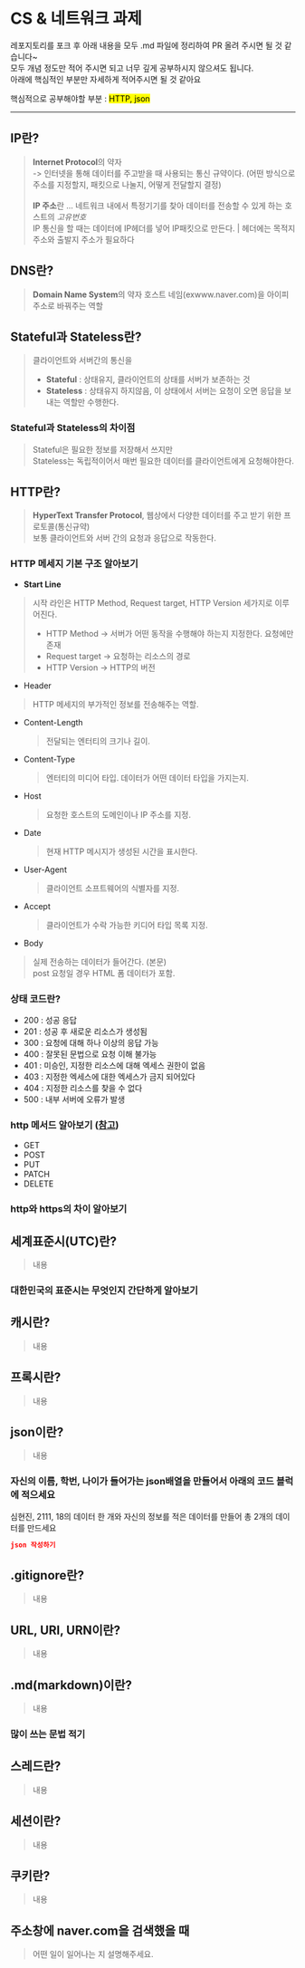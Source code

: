 # CS & 네트워크 과제

레포지토리를 포크 후 아래 내용을 모두 .md 파일에 정리하여 PR 올려 주시면 될 것 같습니다~<br>
모두 개념 정도만 적어 주시면 되고 너무 깊게 공부하시지 않으셔도 됩니다.<br>
아래에 핵심적인 부분만 자세하게 적어주시면 될 것 같아요<br>

핵심적으로 공부해야할 부분 : <mark>HTTP, json<mark><br>

- - -

## IP란?
>  **Internet Protocol**의 약자 <br>
> -> 인터넷을 통해 데이터를 주고받을 때 사용되는 통신 규약이다. (어떤 방식으로 주소를 지정할지, 패킷으로 나눌지, 어떻게 전달할지 결정) <br>
> <br>
> **IP 주소**란 ... 네트워크 내에서 특정기기를 찾아 데이터를 전송할 수 있게 하는 호스트의 _고유번호_ <br>
> IP 통신을 할 때는 데이터에 IP헤더를 넣어 IP패킷으로 만든다. | 헤더에는 목적지 주소와 출발지 주소가 필요하다

## DNS란?
> **Domain Name System**의 약자
> 호스트 네임(exwww.naver.com)을 아이피 주소로 바꿔주는 역할

## Stateful과 Stateless란?
> 클라이언트와 서버간의 통신을 <br>
> - **Stateful** : 상태유지, 클라이언트의 상태를 서버가 보존하는 것<br>
> - **Stateless** : 상태유지 하지않음, 이 상태에서 서버는 요청이 오면 응답을 보내는 역할만 수행한다. <br>
### Stateful과 Stateless의 차이점
> Stateful은 필요한 정보를 저장해서 쓰지만 <br>
> Stateless는 독립적이어서 매번 필요한 데이터를 클라이언트에게 요청해야한다.
> 

## HTTP란?
> **HyperText Transfer Protocol**, 웹상에서 다양한 데이터를 주고 받기 위한 프로토콜(통신규약)<br>
> 보통 클라이언트와 서버 간의 요청과 응답으로 작동한다.
### HTTP 메세지 기본 구조 알아보기
- **Start Line** <br>
> 시작 라인은 HTTP Method, Request target, HTTP Version 세가지로 이루어진다. <br>
> - HTTP Method -> 서버가 어떤 동작을 수행해야 하는지 지정한다. 요청에만 존재 <br>
> - Request target -> 요청하는 리소스의 경로 <br>
> - HTTP Version -> HTTP의 버전

- Header
> HTTP 메세지의 부가적인 정보를 전송해주는 역할.
  - Content-Length
    > 전달되는 엔터티의 크기나 길이.
  - Content-Type
    > 엔터티의 미디어 타입. 데이터가 어떤 데이터 타입을 가지는지.
  - Host
    > 요청한 호스트의 도메인이나 IP 주소를 지정.
  - Date
    > 현재 HTTP 메시지가 생성된 시간을 표시한다.
  - User-Agent
    > 클라이언트 소프트웨어의 식별자를 지정.
  - Accept
    > 클라이언트가 수락 가능한 키디어 타입 목록 지정.
- Body
> 실제 전송하는 데이터가 들어간다. (본문) <br>
> post 요청일 경우 HTML 폼 데이터가 포함.
### 상태 코드란?
- 200 : 성공 응답
- 201 : 성공 후 새로운 리소스가 생성됨
- 300 : 요청에 대해 하나 이상의 응답 가능
- 400 : 잘못된 문법으로 요청 이해 불가능
- 401 : 미승인, 지정한 리소스에 대해 엑세스 권한이 없음
- 403 : 지정한 엑세스에 대한 엑세스가 금지 되어있다
- 404 : 지정한 리소스를 찾을 수 없다
- 500 : 내부 서버에 오류가 발생
### http 메서드 알아보기 ([참고](https://inpa.tistory.com/entry/WEB-%F0%9F%8C%90-HTTP-%EB%A9%94%EC%84%9C%EB%93%9C-%EC%A2%85%EB%A5%98-%ED%86%B5%EC%8B%A0-%EA%B3%BC%EC%A0%95-%F0%9F%92%AF-%EC%B4%9D%EC%A0%95%EB%A6%AC))
- GET
- POST
- PUT
- PATCH
- DELETE
### http와 https의 차이 알아보기

## 세계표준시(UTC)란?
> 내용
### 대한민국의 표준시는 무엇인지 **간단**하게 알아보기

## 캐시란?
> 내용

## 프록시란?
> 내용

## json이란?
> 내용
### 자신의 이름, 학번, 나이가 들어가는 json배열을 만들어서 아래의 코드 블럭에 적으세요
심현진, 2111, 18의 데이터 한 개와 자신의 정보를 적은 데이터를 만들어 총 2개의 데이터를 만드세요
```json
json 작성하기
```

## .gitignore란?
> 내용

## URL, URI, URN이란?
> 내용

## .md(markdown)이란?
> 내용
### 많이 쓰는 문법 적기

## 스레드란?
> 내용

## 세션이란?
> 내용

## 쿠키란?
> 내용

## 주소창에 naver.com을 검색했을 때
> 어떤 일이 일어나는 지 설명해주세요.
